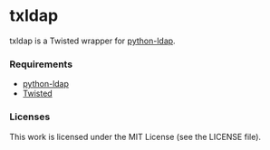 txldap
======

txldap is a Twisted wrapper for [python-ldap][docs].

### Requirements

* [python-ldap](http://www.python-ldap.org/)
* [Twisted](http://twistedmatrix.com/)

### Licenses

This work is licensed under the MIT License (see the LICENSE file).

[docs]: http://www.python-ldap.org/doc/html/ldap.html "python-ldap documentation"
